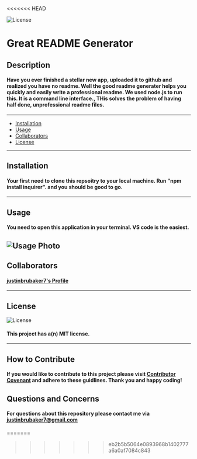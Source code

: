 <<<<<<< HEAD

  ![License](https://img.shields.io/badge/License-MIT-blue)
  # Great README Generator

  ## Description
  #### Have you ever finished a stellar new app, uploaded it to github and realized you have no readme. Well the good readme generater helps you quickly and easily write a professional readme. We used node.js to run this. It is a command line interface., THis solves the problem of having half done, unprofessional readme files.
  ------------------------------------------------------

- [Installation](#installation)
- [Usage](#usage)
- [Collaborators](#Collaborators)
- [License](#license)
------------------------------------------------------

  ## Installation
  #### Your first need to clone this repsoitry to your local machine. Run "npm install inquirer". and you should be good to go.
  ------------------------------------------------------
  ## Usage
  #### You need to open this application in your terminal. VS code is the easiest.
  ![Usage Photo]()
  ------------------------------------------------------
  ## Collaborators
  #### <a href='https://github.com/justinbrubaker7'>justinbrubaker7's Profile</a>
  ------------------------------------------------------
  ## License
  ![License](https://img.shields.io/badge/License-MIT-blue)
  #### This project has a(n) MIT license. 

 
  ------------------------------------------------------
  ## How to Contribute
  #### If you would like to contribute to this project please visit [Contributor Covenant](https://www.contributor-covenant.org/) and adhere to these guidlines. Thank you and happy coding!

  ## Questions and Concerns
  #### For questions about this repository please contact me via justinbrubaker7@gmail.com
  
=======

>>>>>>> eb2b5b5064e0893968b1402777a6a0af7084c843

